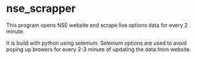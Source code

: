# nse_scrapper
This program opens NSE website and scrape live options data for every 2 minute.

It is build with python using selenium. Selenium options are used to avoid poping up browers for every 2-3 minute of updating the data from website.
